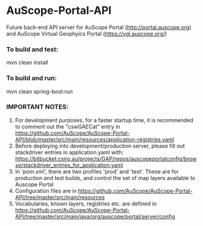 # AuScope-Portal-API

Future back-end API server for AuScope Portal (http://portal.auscope.org) and AuScope Virtual Geophyics Portal (https://vgl.auscope.org/)

### To build and test:

mvn clean install

### To build and run:

mvn clean spring-boot:run


### IMPORTANT NOTES:

1) For development purposes, for a faster startup time, it is recommended to comment out the "cswGAECat" entry in https://github.com/AuScope/AuScope-Portal-API/blob/master/src/main/resources/application-registries.yaml
2) Before deploying into development/production server, please fill out stackdriver entries in application.yaml with:
https://bitbucket.csiro.au/projects/GAP/repos/auscopeportalconfig/browse/stackdriver_entries_for_application.yaml
3) In 'pom.xml', there are two profiles 'prod' and 'test'. These are for production and test builds, and control the set of map layers available to Auscope Portal
4) Configuration files are in https://github.com/AuScope/AuScope-Portal-API/tree/master/src/main/resources
5) Vocabularies, known layers, registries etc. are defined in https://github.com/AuScope/AuScope-Portal-API/tree/master/src/main/java/org/auscope/portal/server/config

